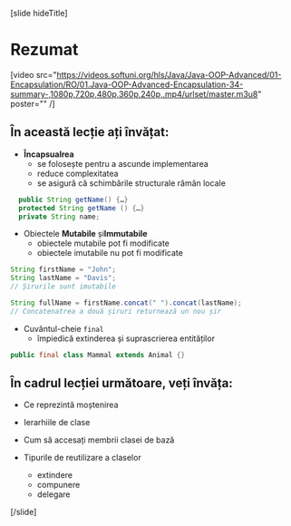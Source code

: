[slide hideTitle]

# Rezumat

[video src="https://videos.softuni.org/hls/Java/Java-OOP-Advanced/01-Encapsulation/RO/01.Java-OOP-Advanced-Encapsulation-34-summary-,1080p,720p,480p,360p,240p,.mp4/urlset/master.m3u8" poster="" /]

## În această lecție ați învățat:

- **Încapsualrea**
    - se folosește pentru a ascunde implementarea
    - reduce complexitatea
    - se asigură că schimbările structurale rămân locale

```java
  public String getName() {…}
  protected String getName () {…}
  private String name;
```

- Obiectele **Mutabile** și**Immutabile** 
    - obiectele mutabile pot fi modificate
    - obiectele imutabile nu pot fi modificate

```java
String firstName = "John";
String lastName = "Davis";
// Șirurile sunt imutabile

String fullName = firstName.concat(" ").concat(lastName);
// Concatenatrea a două șiruri returnează un nou șir
```

- Cuvântul-cheie `final`
    - împiedică extinderea și suprascrierea entităților

```java
public final class Mammal extends Animal {}
```


## În cadrul lecției următoare, veți învăța:

- Ce reprezintă moștenirea

- Ierarhiile de clase

- Cum să accesați membrii clasei de bază 

- Tipurile de reutilizare a claselor
    - extindere
    - compunere
    - delegare

[/slide]
